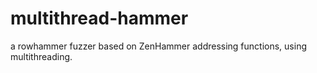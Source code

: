 # multithread-hammer
a rowhammer fuzzer based on ZenHammer addressing functions, using multithreading.
